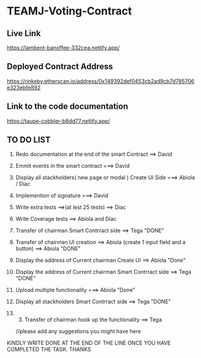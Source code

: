 # TEAMJ-Voting-Contract

## Live Link

https://lambent-banoffee-332cea.netlify.app/

## Deployed Contract Address

https://rinkeby.etherscan.io/address/0x149392def0453cb2ad9cb7d785706e323ebfe892

## Link to the code documentation

https://taupe-cobbler-b8dd77.netlify.app/

## TO DO LIST

1. Redo documentation at the end of the smart Contract ==> David
2. Emmit events in the smart contract ===> David
9. Display all stackholders( new page or modal ) Create UI Side ===> Abiola / Diac
11. Implemention of signature ===> David
12. Write extra tests ==>(at lest 25 tests) ==> Diac
13. Write Coverage tests ==> Abiola and Diac



13. Transfer of chairman Smart Contrract side ==> Tega "DONE"
14. Transfer of chairman UI creation ==> Abiola (create 1 input field and a button) ==> Abiola "DONE"
15. Display the address of Current chairman Create UI ==> Abiola "Done"
16. Display the address of Current chairman Smart Contrract side ==> Tega "DONE"
17. Upload multiple functionality ===> Abiola "Done"
10. Display all stackholders Smart Contrract side ==> Tega "DONE"
11. 3. Transfer of chairman hook up the functionality ==> Tega



    //please add any suggestions you might have here

KINDLY WRITE DONE AT THE END OF THE LINE ONCE YOU HAVE COMPLETED THE TASK.
THANKS
